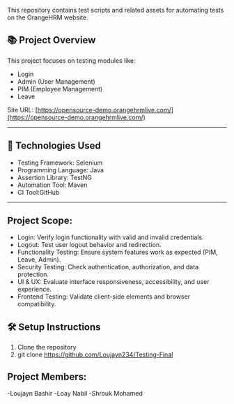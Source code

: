 This repository contains test scripts and related assets for automating tests on the OrangeHRM website.

## 📚 Project Overview
 
This project focuses on testing modules like:
- Login
- Admin (User Management)
- PIM (Employee Management)
- Leave

 Site URL: 
[https://opensource-demo.orangehrmlive.com/](https://opensource-demo.orangehrmlive.com/)

---

## 🚀 Technologies Used

- Testing Framework: Selenium
- Programming Language: Java
- Assertion Library: TestNG
- Automation Tool: Maven
- CI Tool:GitHub 

---
## Project Scope:
- Login: Verify login functionality with valid and invalid credentials.
- Logout: Test user logout behavior and redirection.
- Functionality Testing: Ensure system features work as expected (PIM, Leave, Admin).
- Security Testing: Check authentication, authorization, and data protection.
- UI & UX: Evaluate interface responsiveness, accessibility, and user experience.
- Frontend Testing: Validate client-side elements and browser compatibility.


## 🛠️ Setup Instructions

1. Clone the repository
2. git clone https://github.com/Loujayn234/Testing-Final

## Project Members:
-Loujayn Bashir
-Loay Nabil
-Shrouk Mohamed

